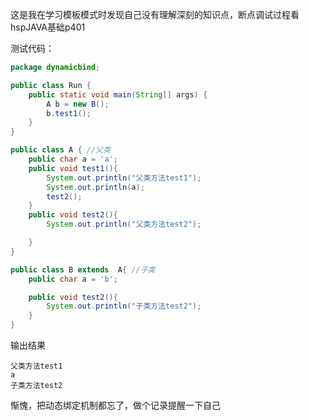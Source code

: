 这是我在学习模板模式时发现自己没有理解深刻的知识点，断点调试过程看hspJAVA基础p401

测试代码：

```java
package dynamicbind;

public class Run {
    public static void main(String[] args) {
        A b = new B();
        b.test1();
    }
}

public class A { //父类
    public char a = 'a';
    public void test1(){
        System.out.println("父类方法test1");
        System.out.println(a);
        test2();
    }
    public void test2(){
        System.out.println("父类方法test2");

    }
}

public class B extends  A{ //子类
    public char a = 'b';

    public void test2(){
        System.out.println("子类方法test2");
    }
}
```

输出结果
```
父类方法test1
a
子类方法test2
```

惭愧，把动态绑定机制都忘了，做个记录提醒一下自己

